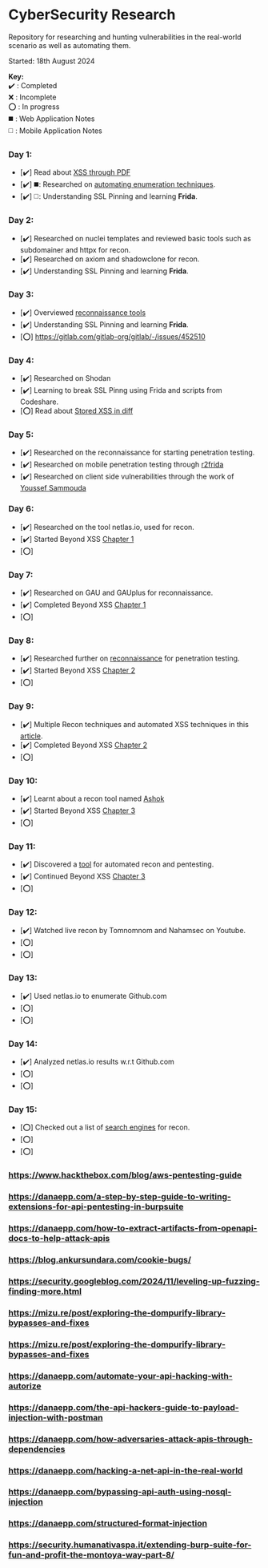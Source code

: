 # CyberSecurity Research
Repository for researching and hunting vulnerabilities in the real-world scenario as well as automating them. 

Started: 18th August 2024

**Key:**  
   ✔️ : Completed  
   ❌ : Incomplete  
   ⭕ : In progress  
   ◼️ : Web Application Notes  
   ◻️ : Mobile Application Notes  
### Day 1:
- [✔️] Read about [XSS through PDF](https://gitlab.com/gitlab-org/gitlab/-/issues/462748)
- [✔️] ◼️: Researched on [automating enumeration techniques](https://labs.detectify.com/ethical-hacking/hakluke-creating-the-perfect-bug-bounty-automation/).
- [✔️] ◻️: Understanding SSL Pinning and learning **Frida**.
### Day 2:
- [✔️] Researched on nuclei templates and reviewed basic tools such as subdomainer and httpx for recon.
- [✔️] Researched on axiom and shadowclone for recon.
- [✔️] Understanding SSL Pinning and learning **Frida**.
### Day 3:
- [✔️] Overviewed [reconnaissance tools](https://infosecwriteups.com/top-recon-tools-for-bug-bounty-hunters-fa655b8caf2e)
- [✔️] Understanding SSL Pinning and learning **Frida**.
- [⭕] https://gitlab.com/gitlab-org/gitlab/-/issues/452510
### Day 4:
- [✔️] Researched on Shodan
- [✔️] Learning to break SSL Pinng using Frida and scripts from Codeshare.
- [⭕] Read about [Stored XSS in diff](https://gitlab.com/gitlab-org/gitlab/-/issues/452510)
### Day 5:
- [✔️] Researched on the reconnaissance for starting penetration testing.
- [✔️] Researched on mobile penetration testing through [r2frida](https://github.com/nowsecure/r2frida)
- [✔️] Researched on client side vulnerabilities through the work of [Youssef Sammouda](https://www.youtube.com%2Fwatch%3Fv%3DU8lZKlz9bN0&usg=AOvVaw0NWwHocV6I0aRuysDSN6mV&opi=89978449)
### Day 6:
- [✔️] Researched on the tool netlas.io, used for recon.
- [✔️] Started Beyond XSS [Chapter 1](https://aszx87410.github.io/beyond-xss/en/)
- [⭕]
### Day 7:
- [✔️] Researched on GAU and GAUplus for reconnaissance.
- [✔️] Completed Beyond XSS [Chapter 1](https://aszx87410.github.io/beyond-xss/en/)
- [⭕]
### Day 8:
- [✔️] Researched further on [reconnaissance](https://medium.com/@aamurtazin/reconnaissance-tools-for-hacking-3b7576113699) for penetration testing.
- [✔️] Started Beyond XSS [Chapter 2](https://aszx87410.github.io/beyond-xss/en/)
- [⭕]
### Day 9:
- [✔️] Multiple Recon techniques and automated XSS techniques in this [article](https://infosecwriteups.com/how-i-found-multiple-xss-vulnerabilities-using-unknown-techniques-74f8e705ea0d).
- [✔️] Completed Beyond XSS [Chapter 2](https://aszx87410.github.io/beyond-xss/en/)
- [⭕]
### Day 10:
- [✔️] Learnt about a recon tool named [Ashok](https://github.com/powerexploit/Ashok)
- [✔️] Started Beyond XSS [Chapter 3](https://aszx87410.github.io/beyond-xss/en/)
- [⭕]
### Day 11:
- [✔️] Discovered a [tool](https://app.pentest-tools.com/login) for automated recon and pentesting.
- [✔️] Continued Beyond XSS [Chapter 3](https://aszx87410.github.io/beyond-xss/en/)
- [⭕]
### Day 12:
- [✔️] Watched live recon by Tomnomnom and Nahamsec on Youtube.
- [⭕]
- [⭕]
### Day 13:
- [✔️] Used netlas.io to enumerate Github.com
- [⭕]
- [⭕]
### Day 14:
- [✔️] Analyzed netlas.io results w.r.t Github.com
- [⭕]
- [⭕]
### Day 15:
- [⭕] Checked out a list of [search engines](https://securitycipher.com/docs/security/security-resources/search-engines-for-hackers/) for recon.
- [⭕]
- [⭕]
### https://www.hackthebox.com/blog/aws-pentesting-guide
### https://danaepp.com/a-step-by-step-guide-to-writing-extensions-for-api-pentesting-in-burpsuite
### https://danaepp.com/how-to-extract-artifacts-from-openapi-docs-to-help-attack-apis
### https://blog.ankursundara.com/cookie-bugs/
### https://security.googleblog.com/2024/11/leveling-up-fuzzing-finding-more.html
### https://mizu.re/post/exploring-the-dompurify-library-bypasses-and-fixes
### https://mizu.re/post/exploring-the-dompurify-library-bypasses-and-fixes
### https://danaepp.com/automate-your-api-hacking-with-autorize
### https://danaepp.com/the-api-hackers-guide-to-payload-injection-with-postman
### https://danaepp.com/how-adversaries-attack-apis-through-dependencies
### https://danaepp.com/hacking-a-net-api-in-the-real-world
### https://danaepp.com/bypassing-api-auth-using-nosql-injection
### https://danaepp.com/structured-format-injection
### https://security.humanativaspa.it/extending-burp-suite-for-fun-and-profit-the-montoya-way-part-8/
